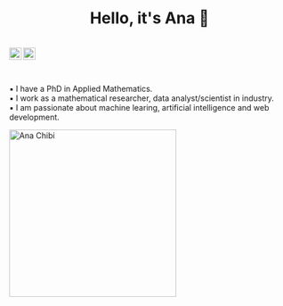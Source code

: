 <h1 style="text-align:center;"> Hello, it's Ana 🖤 </h1>

<br />
<a href="https://www.linkedin.com/in/ana-rojo-echeburua/">
  <img align="left" alt="Ana's LinkdeIn" width="22px" src="https://cdn.jsdelivr.net/npm/simple-icons@v3/icons/linkedin.svg" />
</a>
<a href="https://twitter.com/arojomaths">
  <img align="left" alt="Ana's Twitter" width="22px" src="https://cdn.jsdelivr.net/npm/simple-icons@v3/icons/twitter.svg" />
</a>
<br />
<br />
<br />

▪️ I have a PhD in Applied Mathematics.<br />
▪️ I work as a mathematical researcher, data analyst/scientist in industry.<br />
▪️ I am passionate about machine learing, artificial intelligence and web development.<br />


<img align="left" alt="Ana Chibi" width="300px" src="https://lh3.googleusercontent.com/76yNTBs2ffLtN4lhVJIRwk_GHYg38Is2jCymnzcYsMT_JLvPCXXEUy_RThoe5eGEoVmoTYMvH6vhspptkyr9xe07n5r1zllraksDCdcoNgxg09mzAyGmB8Dya9gXsZEqbAfs7fHGZLV33a1VEwApgAiXfX9VZtvqIn_47D6IbU-Juy4wGjg3AG1LpHYSAcdIcvL5cQbr-dph8NlNazpoYxsm3dVdC5d0o-vOO_lsXH2Ic3E7g9otZMZDf12E2XNcIw6yyiN3mBy4AWzZZMj_DVoyXUP0tHCz26QFzhMZusA16wNxJCgBik-Ne3ic5QP4vDcRgXn6yhIu2q-IA0Vinafwq_8QXU651qY3ZNp6rojWB33A7zg6FUaQbMuP-ElaknHcDUPePk1a-6tbSibu7faAWJtCF-5LfH-yJCnxere8Vnk8ESm-zyMftPntIalKvEoVEjLbCoxnP8SIioDGie4Pv7BF0HYHRLTqAeGaIPf4w3aVPqvdYHkydfICKWRvTbJ2cy5vyR_ScO59WID-e0GQ7MfAI1PpLDu2_J15JMAQrmyT2ufu4a-qCd6endOyhBaY0LwsEpJE6Yboo_4MDlvyJXPBgbm3uRF80oZG-2LiQla7mtsAZHWRjfHb8a--KF61KmwkgCu7jT5_TBdH8acuGsBIhgLiA3iUucTyWdCtriV39uZ2tdS88uMQsQ8=w602-h909-no?authuser=0" />
